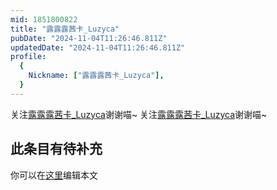 ```yaml
---
mid: 1851800822
title: "露露露茜卡_Luzyca"
pubDate: "2024-11-04T11:26:46.811Z"
updatedDate: "2024-11-04T11:26:46.811Z"
profile:
  {
    Nickname: ["露露露茜卡_Luzyca"],
  }
---
```


关注[露露露茜卡_Luzyca](https://space.bilibili.com/1851800822)谢谢喵~ 关注[露露露茜卡_Luzyca](https://space.bilibili.com/1851800822)谢谢喵~

## 此条目有待补充
你可以在[这里](https://github.com/Yuhanawa/VTuber.ICU-Content/edit/master/v/露露露茜卡_Luzyca/index.md)编辑本文
